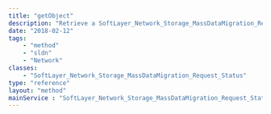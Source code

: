 ```yaml
---
title: "getObject"
description: "Retrieve a SoftLayer_Network_Storage_MassDataMigration_Request_Status record."
date: "2018-02-12"
tags:
    - "method"
    - "sldn"
    - "Network"
classes:
    - "SoftLayer_Network_Storage_MassDataMigration_Request_Status"
type: "reference"
layout: "method"
mainService : "SoftLayer_Network_Storage_MassDataMigration_Request_Status"
---
```

